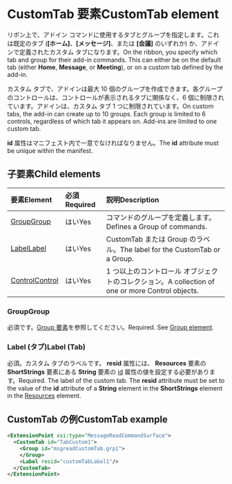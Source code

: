 # <a name="customtab-element"></a><span data-ttu-id="6573a-101">CustomTab 要素</span><span class="sxs-lookup"><span data-stu-id="6573a-101">CustomTab element</span></span>

<span data-ttu-id="6573a-p101">リボン上で、アドイン コマンドに使用するタブとグループを指定します。これは既定のタブ (**[ホーム]**、**[メッセージ]**、または **[会議]** のいずれか) か、アドインで定義されたカスタム タブになります。</span><span class="sxs-lookup"><span data-stu-id="6573a-p101">On the ribbon, you specify which tab and group for their add-in commands. This can either be on the default tab (either  **Home**,  **Message**, or  **Meeting**), or on a custom tab defined by the add-in.</span></span>

<span data-ttu-id="6573a-p102">カスタム タブで、アドインは最大 10 個のグループを作成できます。各グループのコントロールは、コントロールが表示されるタブに関係なく、6 個に制限されています。アドインは、カスタム タブ 1 つに制限されています。</span><span class="sxs-lookup"><span data-stu-id="6573a-p102">On custom tabs, the add-in can create up to 10 groups. Each group is limited to 6 controls, regardless of which tab it appears on. Add-ins are limited to one custom tab.</span></span>

<span data-ttu-id="6573a-107">**id** 属性はマニフェスト内で一意でなければなりません。</span><span class="sxs-lookup"><span data-stu-id="6573a-107">The  **id** attribute must be unique within the manifest.</span></span>

## <a name="child-elements"></a><span data-ttu-id="6573a-108">子要素</span><span class="sxs-lookup"><span data-stu-id="6573a-108">Child elements</span></span>

|  <span data-ttu-id="6573a-109">要素</span><span class="sxs-lookup"><span data-stu-id="6573a-109">Element</span></span> |  <span data-ttu-id="6573a-110">必須</span><span class="sxs-lookup"><span data-stu-id="6573a-110">Required</span></span>  |  <span data-ttu-id="6573a-111">説明</span><span class="sxs-lookup"><span data-stu-id="6573a-111">Description</span></span>  |
|:-----|:-----|:-----|
|  [<span data-ttu-id="6573a-112">Group</span><span class="sxs-lookup"><span data-stu-id="6573a-112">Group</span></span>](group.md)      | <span data-ttu-id="6573a-113">はい</span><span class="sxs-lookup"><span data-stu-id="6573a-113">Yes</span></span> |  <span data-ttu-id="6573a-114">コマンドのグループを定義します。</span><span class="sxs-lookup"><span data-stu-id="6573a-114">Defines a Group of commands.</span></span>  |
|  [<span data-ttu-id="6573a-115">Label</span><span class="sxs-lookup"><span data-stu-id="6573a-115">Label</span></span>](#label-tab)      | <span data-ttu-id="6573a-116">はい</span><span class="sxs-lookup"><span data-stu-id="6573a-116">Yes</span></span> |  <span data-ttu-id="6573a-117">CustomTab または Group のラベル。</span><span class="sxs-lookup"><span data-stu-id="6573a-117">The label for the CustomTab or a Group.</span></span>  |
|  [<span data-ttu-id="6573a-118">Control</span><span class="sxs-lookup"><span data-stu-id="6573a-118">Control</span></span>](control.md)    | <span data-ttu-id="6573a-119">はい</span><span class="sxs-lookup"><span data-stu-id="6573a-119">Yes</span></span> |  <span data-ttu-id="6573a-120">1 つ以上のコントロール オブジェクトのコレクション。</span><span class="sxs-lookup"><span data-stu-id="6573a-120">A collection of one or more Control objects.</span></span>  |

### <a name="group"></a><span data-ttu-id="6573a-121">Group</span><span class="sxs-lookup"><span data-stu-id="6573a-121">Group</span></span>

<span data-ttu-id="6573a-p103">必須です。[Group 要素](group.md)を参照してください。</span><span class="sxs-lookup"><span data-stu-id="6573a-p103">Required. See [Group element](group.md).</span></span>

### <a name="label-tab"></a><span data-ttu-id="6573a-124">Label (タブ)</span><span class="sxs-lookup"><span data-stu-id="6573a-124">Label (Tab)</span></span>

<span data-ttu-id="6573a-p104">必須。カスタム タブのラベルです。 **resid** 属性には、 **Resources** 要素の **ShortStrings** 要素にある **String** 要素の [id](resources.md) 属性の値を設定する必要があります。</span><span class="sxs-lookup"><span data-stu-id="6573a-p104">Required. The label of the custom tab. The  **resid** attribute must be set to the value of the **id** attribute of a **String** element in the **ShortStrings** element in the [Resources](resources.md) element.</span></span>


## <a name="customtab-example"></a><span data-ttu-id="6573a-127">CustomTab の例</span><span class="sxs-lookup"><span data-stu-id="6573a-127">CustomTab example</span></span>

```xml
<ExtensionPoint xsi:type="MessageReadCommandSurface">
  <CustomTab id="TabCustom1">
    <Group id="msgreadCustomTab.grp1">
    </Group>
    <Label resid="customTabLabel1"/>
  </CustomTab>
</ExtensionPoint>
```